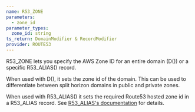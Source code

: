 ```yaml
---
name: R53_ZONE
parameters:
  - zone_id
parameter_types:
  zone_id: string
ts_return: DomainModifier & RecordModifier
provider: ROUTE53
---
```


R53_ZONE lets you specify the AWS Zone ID for an entire domain (D()) or a specific R53_ALIAS() record.

When used with D(), it sets the zone id of the domain. This can be used to differentiate between split horizon domains in public and private zones.

When used with R53_ALIAS() it sets the required Route53 hosted zone id in a R53_ALIAS record. See [R53_ALIAS's documentation](../../../domain_modifier_functions/service_provider_specific/amazon_route_53/R53_ALIAS.md) for details.
